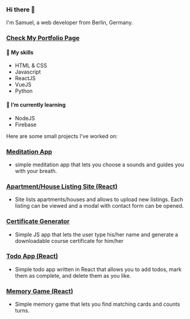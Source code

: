 ### Hi there 👋

I'm Samuel, a web developer from Berlin, Germany.

### [Check My Portfolio Page](https://samuel-schanderl.eu)

#### 🔧 My skills

- HTML & CSS
- Javascript
- ReactJS
- VueJS
- Python

#### 🌱 I’m currently learning

- NodeJS
- Firebase

Here are some small projects I've worked on:

### [Meditation App](https://venerable-platypus-64b48f.netlify.app/)
- simple meditation app that lets you choose a sounds and guides you with your breath.

### [Apartment/House Listing Site (React)](https://jocular-biscuit-1f33db.netlify.app/)
- Site lists apartments/houses and allows to upload new listings. Each listing can be viewed and a modal with contact form can be opened.

### [Certificate Generator](https://nimble-crepe-557937.netlify.app/)
- Simple JS app that lets the user type his/her name and generate a downloadable course certificate for him/her

### [Todo App (React)](https://delightful-cocada-b8dc0f.netlify.app/)
- Simple todo app written in React that allows you to add todos, mark them as complete, and delete them as you like.

### [Memory Game (React)](https://resilient-mandazi-4de51d.netlify.app/)
- Simple memory game that lets you find matching cards and counts turns.

<!--
**samschanderl/samschanderl** is a ✨ _special_ ✨ repository because its `README.md` (this file) appears on your GitHub profile.

Here are some ideas to get you started:

🔭 I’m currently working on ...

🌱 I’m currently learning ...

📫 How to reach me: ...

-->
